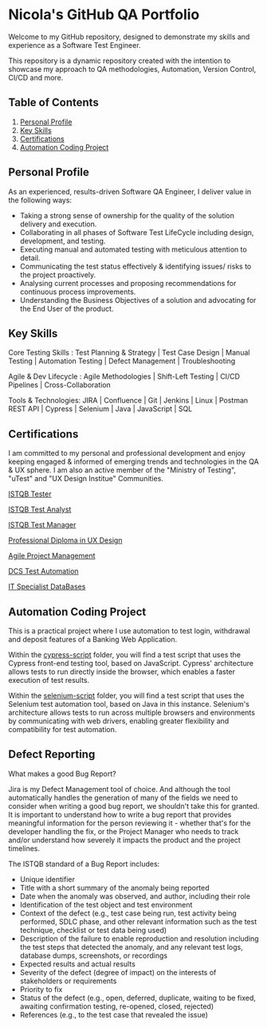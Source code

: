 # Nicola's GitHub QA Portfolio

Welcome to my GitHub repository, designed to demonstrate my skills and experience as a Software Test Engineer. 

This repository is a dynamic repository created with the intention to showcase my approach to QA methodologies, Automation, Version Control, CI/CD and more.

## Table of Contents

1. [Personal Profile](#profile)
2. [Key Skills](#skills)
3. [Certifications](#certifications)
4. [Automation Coding Project](#automation-coding-project)
   


## Personal Profile

As an experienced, results-driven Software QA Engineer, I deliver value in the following ways: 

- Taking a strong sense of ownership for the quality of the solution delivery and execution.
- Collaborating in all phases of Software Test LifeCycle including design, development, and testing.
- Executing manual and automated testing with meticulous attention to detail.
- Communicating the test status effectively & identifying issues/ risks to the project proactively.
- Analysing current processes and proposing recommendations for continuous process improvements.
- Understanding the Business Objectives of a solution and advocating for the End User of the product. 


## Key Skills

Core Testing Skills : Test Planning & Strategy | Test Case Design | Manual Testing | Automation Testing | Defect Management | Troubleshooting

Agile & Dev Lifecycle : Agile Methodologies | Shift-Left Testing | CI/CD Pipelines | Cross-Collaboration

Tools & Technologies:  JIRA | Confluence | Git | Jenkins | Linux | Postman REST API | Cypress | Selenium | Java | JavaScript | SQL 


## Certifications

I am committed to my personal and professional development and enjoy keeping engaged & informed of emerging trends and technologies in the QA & UX sphere. 
I am also an active member of the "Ministry of Testing", "uTest" and "UX Design Institue" Communities. 

[ISTQB Tester](./Certifications/ISTQB_Certifications/Tester.pdf)

[ISTQB Test Analyst](https://github.com/nicola-deb/qa-testing-portfolio/tree/main/Certifications/ISTQB_Certifications/Test_Analyst)

[ISTQB Test Manager](./Certifications/ISTQB_Certifications/Test_Manager)

[Professional Diploma in UX Design](./Certifications/UX_Design_Institute/UX_Design)

[Agile Project Management](./Certifications/Agile_Project_Management/AgilePMFoundation2024)

[DCS Test Automation](./Certifications/DCS_Test_Automation_Course/Automation)

[IT Specialist DataBases](https://www.credly.com/earner/earned/badge/4b27d3ed-1459-4238-91d6-683f0493f2ac)


## Automation Coding Project

This is a practical project where I use automation to test login, withdrawal and deposit features of a Banking Web Application.
 
Within the [cypress-script](https://github.com/nicola-deb/qa-testing-portfolio/tree/main/test-automation/cypress-script) folder, you will find a test script that uses the Cypress front-end testing tool, based on JavaScript. Cypress' architecture allows tests to run directly inside the browser, which enables a faster execution of test results.

Within the [selenium-script](https://github.com/nicola-deb/qa-testing-portfolio/tree/main/test-automation/selenium-script) folder, you will find a test script that uses the Selenium test automation tool, based on Java in this instance. 
Selenium's architecture allows tests to run across multiple browsers and environments by communicating with web drivers, enabling greater flexibility and compatibility for test automation.


## Defect Reporting 

What makes a good Bug Report? 

Jira is my Defect Management tool of choice. And although the tool automatically handles the generation of many of the fields we need to consider when writing a good bug report, we shouldn't take this for granted. It is important to understand how to write a bug report that provides meaningful information for the person reviewing it - whether that's for the developer handling the fix, or the Project Manager who needs to track and/or understand how severely it impacts the product and the project timelines.

The ISTQB standard of a Bug Report includes:

- Unique identifier 
- Title with a short summary of the anomaly being reported 
- Date when the anomaly was observed, and author, including their role  
- Identification of the test object and test environment 
- Context of the defect (e.g., test case being run, test activity being performed, SDLC phase, and other relevant information such as the test technique, checklist or test data being used) 
- Description of the failure to enable reproduction and resolution including the test steps that detected the anomaly, and any relevant test logs, database dumps, screenshots, or recordings 
- Expected results and actual results 
- Severity of the defect (degree of impact) on the interests of stakeholders or requirements 
- Priority to fix 
- Status of the defect (e.g., open, deferred, duplicate, waiting to be fixed, awaiting confirmation testing, re-opened, closed, rejected) 
- References (e.g., to the test case that revealed the issue)
